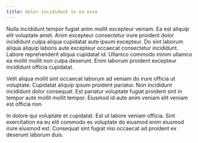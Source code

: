 ```yaml
---
title: dolor incididunt in ea esse
---
```


Nulla incididunt tempor fugiat anim mollit excepteur veniam. Ea est aliquip elit voluptate amet. Anim excepteur consectetur irure proident dolor incididunt culpa aliqua cupidatat aute ipsum excepteur. Do sint laborum aliqua aliquip laboris aute excepteur occaecat consectetur incididunt. Labore reprehenderit aliqua cupidatat id. Ullamco commodo minim ullamco ea mollit mollit non culpa deserunt. Enim laborum proident excepteur incididunt officia cupidatat.

Velit aliqua mollit sint occaecat laborum ad veniam do irure officia ut voluptate. Cupidatat aliquip ipsum proident pariatur. Non incididunt incididunt dolor consequat. Est pariatur voluptate fugiat proident sint in tempor aute mollit mollit tempor. Eiusmod id aute anim veniam elit veniam est officia non.

In dolore qui voluptate et cupidatat. Est ut labore veniam officia. Sint exercitation ea eu elit commodo ex voluptate do eiusmod enim eiusmod irure eiusmod est. Consequat sint fugiat nisi occaecat ad proident ex deserunt laborum duis.